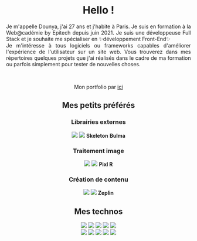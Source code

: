 
<div align="center">
<h1>Hello !</h1>

<p align="justify">Je m'appelle Dounya, j'ai 27 ans et j'habite à Paris. Je suis en formation à la Web@cadémie by Epitech depuis juin 2021. Je suis une développeuse Full Stack et je souhaite me spécialiser en ✨développement Front-End✨<br>
Je m'intéresse à tous logiciels ou frameworks capables d'améliorer l'expérience de l'utilisateur sur un site web. Vous trouverez dans mes répertoires quelques projets que j'ai réalisés dans le cadre de ma formation ou parfois simplement pour tester de nouvelles choses.</p><br> 

<p>Mon portfolio par <a href="http://dounyadelren.github.io/Portfolio_DounyaDerlen">ici</a></p>

<h2>Mes petits préférés</h2>

  <h3>Librairies externes</h3>
  <img src="https://img.shields.io/badge/Tailwind_CSS-38B2AC?style=for-the-badge&logo=tailwind-css&logoColor=white" />
  <img src="https://img.shields.io/badge/Bootstrap-563D7C?style=for-the-badge&logo=bootstrap&logoColor=white" />
  <strong>Skeleton</strong>
  <strong>Bulma</strong>


  <h3>Traitement image</h3>
  <img src="https://img.shields.io/badge/gimp-5C5543?style=for-the-badge&logo=gimp&logoColor=white" />
  <img src="https://img.shields.io/badge/Adobe%20Illustrator-FF9A00?style=for-the-badge&logo=adobe%20illustrator&logoColor=white" />
  <strong>Pixl R</strong>


  <h3>Création de contenu</h3>
  <img src="https://img.shields.io/badge/Figma-F24E1E?style=for-the-badge&logo=figma&logoColor=white" />
  <img src="https://img.shields.io/badge/Canva-%2300C4CC.svg?&style=for-the-badge&logo=Canva&logoColor=white" />
  <strong>Zeplin</strong>


 <h2>Mes technos </h2>
   <img src="https://img.shields.io/badge/Symfony-000000?style=for-the-badge&logo=Symfony&logoColor=white" />
   <img src="https://img.shields.io/badge/React_Native-20232A?style=for-the-badge&logo=react&logoColor=61DAFB" />
   <img src="https://img.shields.io/badge/React-20232A?style=for-the-badge&logo=react&logoColor=61DAFB" />
   <img src="https://img.shields.io/badge/Expo-1B1F23?style=for-the-badge&logo=expo&logoColor=white" />
   <img src="https://img.shields.io/badge/Express.js-000000?style=for-the-badge&logo=express&logoColor=white" /><br>
   <img src="https://img.shields.io/badge/Node.js-339933?style=for-the-badge&logo=nodedotjs&logoColor=white" />
   <img src="https://img.shields.io/badge/MySQL-00000F?style=for-the-badge&logo=mysql&logoColor=white" />
   <img src="https://img.shields.io/badge/MongoDB-white?style=for-the-badge&logo=mongodb&logoColor=4EA94B" />
   <img src="https://img.shields.io/badge/Wordpress-21759B?style=for-the-badge&logo=wordpress&logoColor=white" />
  <img src="https://img.shields.io/badge/GitHub-100000?style=for-the-badge&logo=github&logoColor=white" />
</div>
 
 
 
